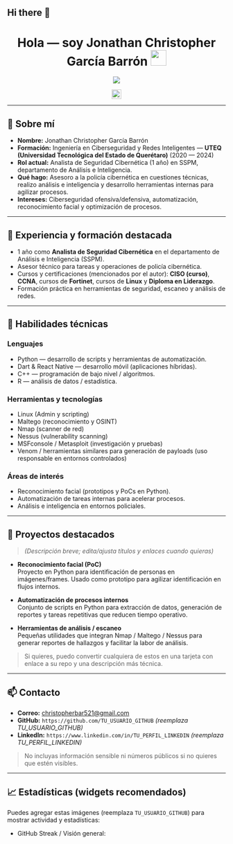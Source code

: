 ## Hi there 👋

<h1 align="center">Hola — soy Jonathan Christopher García Barrón <img src="https://media.giphy.com/media/hvRJCLFzcasrR4ia7z/giphy.gif" width="36"></h1>

<p align="center">
  <a href="https://github.com/DenverCoder1/readme-typing-svg">
    <img src="https://readme-typing-svg.herokuapp.com?font=Time+New+Roman&color=%23C8BE25&size=26&center=true&vCenter=true&width=700&height=80&lines=Ing.+en+Ciberseguridad+y+Redes+Inteligentes;Analista+de+Seguridad+Cibernética;Apasionado+por+automatizaci%C3%B3n+y+reconocimiento+facial">
  </a>
</p>

<p align="center">
  <img src="https://komarev.com/ghpvc/?username=TU_USUARIO_GITHUB&label=Visitas%20al%20perfil&color=0047AB&style=plastic" alt="Visitas al perfil" height="22"/>
</p>

---

## 🧾 Sobre mí
- **Nombre:** Jonathan Christopher García Barrón  
- **Formación:** Ingeniería en Ciberseguridad y Redes Inteligentes — **UTEQ (Universidad Tecnológica del Estado de Querétaro)** (2020 — 2024)  
- **Rol actual:** Analista de Seguridad Cibernética (1 año) en SSPM, departamento de Análisis e Inteligencia.  
- **Qué hago:** Asesoro a la policía cibernética en cuestiones técnicas, realizo análisis e inteligencia y desarrollo herramientas internas para agilizar procesos.  
- **Intereses:** Ciberseguridad ofensiva/defensiva, automatización, reconocimiento facial y optimización de procesos.

---

## 💼 Experiencia y formación destacada
- 1 año como **Analista de Seguridad Cibernética** en el departamento de Análisis e Inteligencia (SSPM).  
- Asesor técnico para tareas y operaciones de policía cibernética.  
- Cursos y certificaciones (mencionados por el autor): **CISO (curso)**, **CCNA**, cursos de **Fortinet**, cursos de **Linux** y **Diploma en Liderazgo**.  
- Formación práctica en herramientas de seguridad, escaneo y análisis de redes.

---

## 🔧 Habilidades técnicas

### Lenguajes
- Python — desarrollo de scripts y herramientas de automatización.  
- Dart & React Native — desarrollo móvil (aplicaciones híbridas).  
- C++ — programación de bajo nivel / algoritmos.  
- R — análisis de datos / estadística.

### Herramientas y tecnologías
- Linux (Admin y scripting)  
- Maltego (reconocimiento y OSINT)  
- Nmap (scanner de red)  
- Nessus (vulnerability scanning)  
- MSFconsole / Metasploit (investigación y pruebas)  
- Venom / herramientas similares para generación de payloads (uso responsable en entornos controlados)

### Áreas de interés
- Reconocimiento facial (prototipos y PoCs en Python).  
- Automatización de tareas internas para acelerar procesos.  
- Análisis e inteligencia en entornos policiales.

---

## 🚀 Proyectos destacados
> *(Descripción breve; edita/ajusta títulos y enlaces cuando quieras)*

- **Reconocimiento facial (PoC)**  
  Proyecto en Python para identificación de personas en imágenes/frames. Usado como prototipo para agilizar identificación en flujos internos.

- **Automatización de procesos internos**  
  Conjunto de scripts en Python para extracción de datos, generación de reportes y tareas repetitivas que reducen tiempo operativo.

- **Herramientas de análisis / escaneo**  
  Pequeñas utilidades que integran Nmap / Maltego / Nessus para generar reportes de hallazgos y facilitar la labor de análisis.

> Si quieres, puedo convertir cualquiera de estos en una tarjeta con enlace a su repo y una descripción más técnica.

---

## 📫 Contacto
- **Correo:** christopherbar521@gmail.com  
- **GitHub:** `https://github.com/TU_USUARIO_GITHUB` *(reemplaza TU_USUARIO_GITHUB)*  
- **LinkedIn:** `https://www.linkedin.com/in/TU_PERFIL_LINKEDIN` *(reemplaza TU_PERFIL_LINKEDIN)*

> No incluyas información sensible ni números públicos si no quieres que estén visibles.

---

## 📈 Estadísticas (widgets recomendados)
Puedes agregar estas imágenes (reemplaza `TU_USUARIO_GITHUB`) para mostrar actividad y estadísticas:

- GitHub Streak / Visión general:
